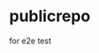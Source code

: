 # publicrepo
for e2e test
































































































































































































































































































































































































































































































































































































































































































































































































































































































































































































































































































































































































































































































































































